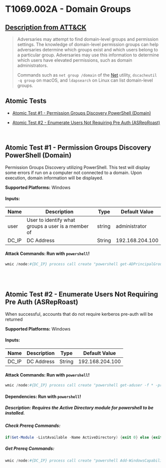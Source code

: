 # T1069.002A - Domain Groups
## [Description from ATT&CK](https://attack.mitre.org/techniques/T1069/002)
<blockquote>Adversaries may attempt to find domain-level groups and permission settings. The knowledge of domain-level permission groups can help adversaries determine which groups exist and which users belong to a particular group. Adversaries may use this information to determine which users have elevated permissions, such as domain administrators.

Commands such as <code>net group /domain</code> of the [Net](https://attack.mitre.org/software/S0039) utility,  <code>dscacheutil -q group</code> on macOS, and <code>ldapsearch</code> on Linux can list domain-level groups.</blockquote>

## Atomic Tests

- [Atomic Test #1 - Permission Groups Discovery PowerShell (Domain)](#atomic-test-1---permission-groups-discovery-powershell-domain)

- [Atomic Test #2 - Enumerate Users Not Requiring Pre Auth (ASRepRoast)](#atomic-test-2---enumerate-users-not-requiring-pre-auth-asreproast)

<br/>

## Atomic Test #1 - Permission Groups Discovery PowerShell (Domain)
Permission Groups Discovery utilizing PowerShell. This test will display some errors if run on a computer not connected to a domain. Upon execution, domain
information will be displayed.

**Supported Platforms:** Windows




#### Inputs:
| Name  | Description                                        | Type   | Default Value |
| ----- | -------------------------------------------------- | ------ | ------------- |
| user  | User to identify what groups a user is a member of | string | administrator |
| DC_IP | DC Address                                         | String | 192.168.204.100 |

#### Attack Commands: Run with `powershell`! 


```powershell
wmic /node:#{DC_IP} process call create "powershell get-ADPrincipalGroupMembership #{user} | select name"
```






<br/>
<br/>

## Atomic Test #2 - Enumerate Users Not Requiring Pre Auth (ASRepRoast)
When successful, accounts that do not require kerberos pre-auth will be returned

**Supported Platforms:** Windows


#### Inputs:
| Name         | Description                                  | Type   | Default Value |
| ------------ | -------------------------------------------- | ------ | ------------- |
| DC_IP        | DC Address                                   | String | 192.168.204.100 |



#### Attack Commands: Run with `powershell`! 


```powershell
wmic /node:#{DC_IP} process call create "powershell get-aduser -f * -pr DoesNotRequirePreAuth | where {$_.DoesNotRequirePreAuth -eq $TRUE}"
```




#### Dependencies:  Run with `powershell`!
##### Description: Requires the Active Directory module for powershell to be installed.
##### Check Prereq Commands:
```powershell
if(Get-Module -ListAvailable -Name ActiveDirectory) {exit 0} else {exit 1} 
```
##### Get Prereq Commands:
```powershell
wmic /node:#{DC_IP} process call create "powershell Add-WindowsCapability -Online -Name 'Rsat.ActiveDirectory.DS-LDS.Tools~~~~0.0.1.0'"
```




<br/>
